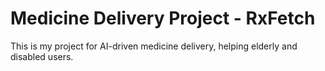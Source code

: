 # Medicine Delivery Project - RxFetch  
This is my project for AI-driven medicine delivery, helping elderly and disabled users.
